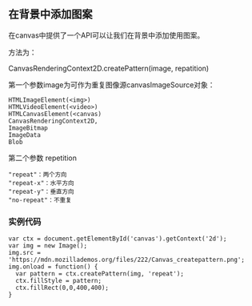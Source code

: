 ## 在背景中添加图案

在canvas中提供了一个API可以让我们在背景中添加使用图案。

方法为：

CanvasRenderingContext2D.createPattern(image, repatition)

第一个参数image为可作为重复图像源canvasImageSource对象：

```
HTMLImageElement(<img>)
HTMLVideoElement(<video>)
HTMLCanvasElement(<canvas)
CanvasRenderingContext2D,
ImageBitmap
ImageData
Blob

```

第二个参数 repetition

```
"repeat"：两个方向
"repeat-x"：水平方向
"repeat-y"：垂直方向
"no-repeat"：不重复
```

### 实例代码

```
var ctx = document.getElementById('canvas').getContext('2d');
var img = new Image();
img.src = 'https://mdn.mozillademos.org/files/222/Canvas_createpattern.png';
img.onload = function() {
  var pattern = ctx.createPattern(img, 'repeat');
  ctx.fillStyle = pattern;
  ctx.fillRect(0,0,400,400);
}
```